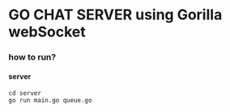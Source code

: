 # GO CHAT SERVER using Gorilla webSocket
### how to run?
#### server
~~~
cd server
go run main.go queue.go
~~~
